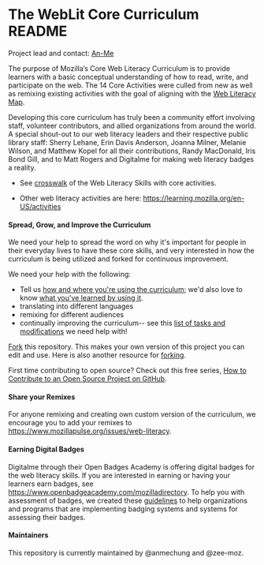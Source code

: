 # The WebLit Core Curriculum README

Project lead and contact: [An-Me](mailto:anme@mozillafoundation.org)

The purpose of Mozilla’s Core Web Literacy Curriculum is to provide learners with a basic conceptual understanding of how to read, write, and participate on the web. The 14 Core Activities were culled from new as well as remixing existing activities with the goal of aligning with the [Web Literacy Map](https://learning.mozilla.org/en-US/web-literacy). 

Developing this core curriculum has truly been a community effort involving staff, volunteer contributors, and allied organizations from around the world. A special shout-out to our web literacy leaders and their respective public library staff: Sherry Lehane, Erin Davis Anderson, Joanna Milner, Melanie Wilson, and Matthew Kopel for all their contributions, Randy MacDonald, Iris Bond Gill, and to Matt Rogers and Digitalme for making web literacy badges a reality. 

* See [crosswalk](https://docs.google.com/document/d/1Lu-maIqNaiCuFDC1i0gL_HhjepvuJr6gryoT0KRe2eQ/edit#) of the Web Literacy Skills with core activities. 

* Other web literacy activities are here: https://learning.mozilla.org/en-US/activities

#### Spread, Grow, and Improve the Curriculum
We need your help to spread the word on why it's important for people in their everyday lives to have these core skills, and very interested in how the curriculum is being utilized and forked for continuous improvement. 

We need your help with the following:
* Tell us [how and where you're using the curriculum](https://github.com/mozilla/web-lit-core/issues/7); we'd also love to know [what you've learned by using it](https://github.com/mozilla/web-lit-core/issues/8).
* translating into different languages
* remixing for different audiences
* continually improving the curriculum-- see this [list of tasks and modifications](https://github.com/mozilla/web-lit-core/issues) we need help with! 

[Fork](https://help.github.com/articles/fork-a-repo/) this repository. This makes your own version of this project you can edit and use. Here is also another resource for [forking](https://guides.github.com/activities/forking/#making-changes). 

First time contributing to open source? Check out this free series, [How to Contribute to an Open Source Project on GitHub](https://egghead.io/courses/how-to-contribute-to-an-open-source-project-on-github).

#### Share your Remixes
For anyone remixing and creating own custom version of the curriculum, we encourage you to add your remixes to https://www.mozillapulse.org/issues/web-literacy.

#### Earning Digital Badges
Digitalme through their Open Badges Academy is offering digital badges for the web literacy skills.  If you are interested in earning or having your learners earn badges, see https://www.openbadgeacademy.com/mozilladirectory.  To help you with assessment of badges, we created these [guidelines](https://docs.google.com/document/d/19QAgcMiVkkAILcT8PZwohrC5A5Y-eUxEw6FUmsp7zRM/edit) to help organizations and programs that are implementing badging systems and systems for assessing their badges. 

#### Maintainers
This repository is currently maintained by @anmechung and @zee-moz. 
